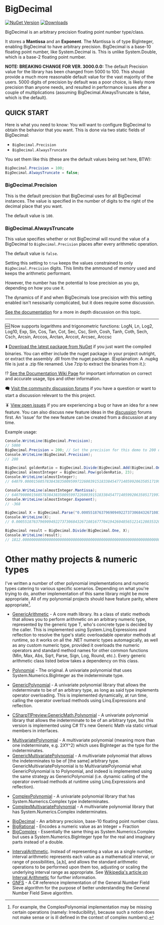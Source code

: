 # BigDecimal
[![NuGet Version](https://img.shields.io/nuget/v/ExtendedNumerics.BigDecimal?label=NuGet%20Version&link=https%3A%2F%2Fwww.nuget.org%2Fpackages%2FExtendedNumerics.BigDecimal%2F)](https://www.nuget.org/packages/ExtendedNumerics.BigDecimal) [![Downloads](https://img.shields.io/nuget/dt/ExtendedNumerics.BigDecimal?logo=%23004880&label=Downloads&link=https%3A%2F%2Fwww.nuget.org%2Fpackages%2FExtendedNumerics.BigDecimal)](https://www.nuget.org/packages/ExtendedNumerics.BigDecimal)


BigDecimal is an arbitrary precision floating point number type/class.

It stores a **Mantissa** and an **Exponent**.
The Mantissa is of type BigInteger, enabling BigDecimal to have arbitrary precision.
BigDecimal is a base-10 floating point number, like System.Decimal is. This is unlike System.Double, which is a base-2 floating point number.

**NOTE: BREAKING CHANGE FOR VER. 3000.0.0:**
The default Precision value for the library has been changed from 5000 to 100. This should provide a much more reasonable default value for the vast majority of the users. 5000 digits of precision by default was a poor choice, is likely more precision than anyone needs, and resulted in performance issues after a couple of multiplications (assuming BigDecimal.AlwaysTruncate is false, which is the default).

## QUICK START
Here is what you need to know:
You will want to configure BigDecimal to obtain the behavior that you want.
This is done via two static fields of BigDecimal:
- `BigDecimal.Precision`
- `BigDecimal.AlwaysTruncate`

You set them like this (these are the default values being set here, BTW):
```csharp
BigDecimal.Precision = 100;
BigDecimal.AlwaysTruncate = false;
```

### BigDecimal.Precision

This is the default precision that BigDecimal uses for all BigDecimal instances. 
The value is specified in the number of digits to the right of the decimal place that you want.



The default value is `100`.




### BigDecimal.AlwaysTruncate




This value specifies whether or not BigDecimal will round the value of a BigDecimal to `BigDecimal.Precision` places after every arithmetic operation.



The default value is `false`.




Setting this setting to `true` keeps the values constrained to only `BigDecimal.Precision` digits. This limits the ammound of memory used and keeps the arithmetic performant. 

However, the number has the potential to lose precision as you go, depending on how you use it.

The dynamics of if and when BigDecimals lose precision with this setting enabled isn't nessisarily complicated, but it does require some discussion. 

[See the documentation](https://github.com/AdamWhiteHat/BigDecimal/wiki/Documentation#using-bigdecimal) for a more in depth discussion on this topic.

---


  :new: Now supports logarithms and trigonometric functions:
LogN, Ln, Log2, Log10, Exp, Sin, Cos, Tan, Cot, Sec, Csc, Sinh, Cosh, Tanh, Coth, Sech, Csch, Arcsin, Arccos, Arctan, Arccot, Arcsec, Arccsc




  :arrow_down: [Download the latest package from NuGet](https://www.nuget.org/packages/ExtendedNumerics.BigDecimal) if you just want the compiled binaries. You can either include the nuget package in your project outright, or extract the assembly .dll from the nuget package. (Explaination: A .nupkg file is just a .zip file renamed. Use 7zip to extract the binaries from it.): 




  :interrobang:	[See the Documentation Wiki Page](https://github.com/AdamWhiteHat/BigDecimal/wiki/Documentation) for important information on correct and accurate usage, tips and other information.




  :left_speech_bubble: [Visit the community discussion forums](https://github.com/AdamWhiteHat/BigDecimal/discussions) if you have a question or want to start a discussion relevant to the this project. 




  :cockroach: [View open issues](https://github.com/AdamWhiteHat/BigDecimal/issues) if you are experiencing a bug or have an idea for a new feature. You can also discuss new feature ideas in the [discussion](https://github.com/AdamWhiteHat/BigDecimal/discussions) forums first. An 'issue' for the new feature can be created from a discussion at any time.

 






Example usage:
```csharp
Console.WriteLine(BigDecimal.Precision);
// 5000
BigDecimal.Precision = 200; // Set the precision for this demo to 200 digits.
Console.WriteLine(BigDecimal.Precision);
// 200

BigDecimal goldenRatio = BigDecimal.Divide(BigDecimal.Add(BigDecimal.One, BigDecimal.Pow(5d, 0.5d)), BigDecimal.Parse("2"));
BigDecimal almostInteger = BigDecimal.Pow(goldenRatio, 23);
Console.WriteLine(almostInteger);
// 64079.00001560578384383500959972260039151833845477140599206350517199794937295147270152942235863491540475774000502741633359451934934882489092137272096824676971700933979751496900324221635899408750483174158953011851250910101237515143968376713756637230312138443375432324556317247823731646925119584432357765294362228759928426416872990657055876547580521657363887865665906948418349

Console.WriteLine(almostInteger.Mantissa);
// 6407900001560578384383500959972260039151833845477140599206350517199794937295147270152942235863491540475774000502741633359451934934882489092137272096824676971700933979751496900324221635899408750483174158953011851250910101237515143968376713756637230312138443375432324556317247823731646925119584432357765294362228759928426416872990657055876547580521657363887865665906948418349
Console.WriteLine(almostInteger.Exponent);
// -368

BigDecimal X = BigDecimal.Parse("0.000551876379690949227373068432671081677704194260485651214128035320088300220750");
Console.WriteLine(X);
// 0.00055187637969094922737306843267108167770419426048565121412803532008830022075

BigDecimal result = BigDecimal.Divide(BigDecimal.One, X);
Console.WriteLine(result);
// 1812.000000000000000000000000000000000000000000000000000000000000000000000001812000000000000000000000000000000000000000000000000000000000000000000000001812000000000000000000000000000000000000000000000000000000000000000000000001

```



#

# Other mathy projects & numeric types

I've written a number of other polynomial implementations and numeric types catering to various specific scenarios. Depending on what you're trying to do, another implementation of this same library might be more appropriate. All of my polynomial projects should have feature parity, where appropriate[^1].

[^1]: For example, the ComplexPolynomial implementation may be missing certain operations (namely: Irreducibility), because such a notion does not make sense or is ill defined in the context of complex numbers).

* [GenericArithmetic](https://github.com/AdamWhiteHat/GenericArithmetic) - A core math library. Its a class of static methods that allows you to perform arithmetic on an arbitrary numeric type, represented by the generic type T, who's concrete type is decided by the caller. This is implemented using System.Linq.Expressions and reflection to resolve the type's static overloadable operator methods at runtime, so it works on all the .NET numeric types automagically, as well as any custom numeric type, provided it overloads the numeric operators and standard method names for other common functions (Min, Max, Abs, Sqrt, Parse, Sign, Log,  Round, etc.). Every generic arithmetic class listed below takes a dependency on this class.

* [Polynomial](https://github.com/AdamWhiteHat/Polynomial) - The original. A univariate polynomial that uses System.Numerics.BigInteger as the indeterminate type.
* [GenericPolynomial](https://github.com/AdamWhiteHat/GenericPolynomial) -  A univariate polynomial library that allows the indeterminate to be of an arbitrary type, as long as said type implements operator overloading. This is implemented dynamically, at run time, calling the operator overload methods using Linq.Expressions and reflection.
* [CSharp11Preview.GenericMath.Polynomial](https://github.com/AdamWhiteHat/CSharp11Preview.GenericMath.Polynomial) -  A univariate polynomial library that allows the indeterminate to be of an arbitrary type, but this version is implemented using C# 11's new Generic Math via static virtual members in interfaces.
>
* [MultivariatePolynomial](https://github.com/AdamWhiteHat/MultivariatePolynomial) - A multivariate polynomial (meaning more than one indeterminate, e.g. 2*X*Y^2) which uses BigInteger as the type for the indeterminates.
* [GenericMultivariatePolynomial](https://github.com/AdamWhiteHat/GenericMultivariatePolynomial) - A multivariate polynomial that allows the indeterminates to be of [the same] arbitrary type. GenericMultivariatePolynomial is to MultivariatePolynomial what GenericPolynomial is to Polynomial, and indeed is implemented using the same strategy as GenericPolynomial (i.e. dynamic calling of the operator overload methods at runtime using Linq.Expressions and reflection).
>
* [ComplexPolynomial](https://github.com/AdamWhiteHat/ComplexPolynomial) - A univariate polynomial library that has System.Numerics.Complex type indeterminates.
* [ComplexMultivariatePolynomial](https://github.com/AdamWhiteHat/ComplexMultivariatePolynomial) -  A multivariate polynomial library that has System.Numerics.Complex indeterminates.
>
* [BigDecimal](https://github.com/AdamWhiteHat/BigDecimal) - An arbitrary precision, base-10 floating point number class.
* [BigRational](https://github.com/AdamWhiteHat/BigRational) - Encodes a numeric value as an Integer + Fraction
* [BigComplex](https://github.com/AdamWhiteHat/BigComplex) - Essentially the same thing as System.Numerics.Complex but uses a System.Numerics.BigInteger type for the real and imaginary parts instead of a double.
>
* [IntervalArithmetic](https://github.com/AdamWhiteHat/IntervalArithmetic). Instead of representing a value as a single number, interval arithmetic represents each value as a mathematical interval, or range of possibilities, [a,b], and allows the standard arithmetic operations to be performed upon them too, adjusting or scaling the underlying interval range as appropriate. See [Wikipedia's article on Interval Arithmetic](https://en.wikipedia.org/wiki/Interval_arithmetic) for further information.
* [GNFS](https://github.com/AdamWhiteHat/GNFS) - A C# reference implementation of the General Number Field Sieve algorithm for the purpose of better understanding the General Number Field Sieve algorithm.
